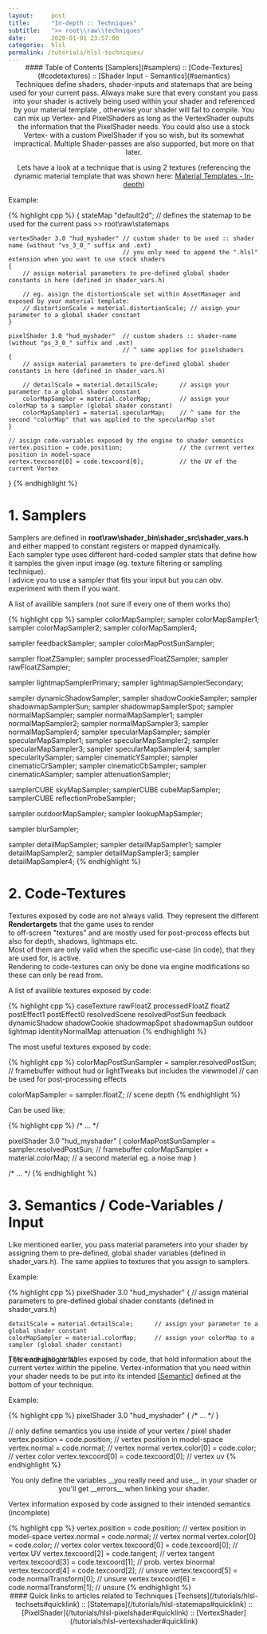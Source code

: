 ```yaml
---
layout:     post
title:      "In-depth :: Techniques"
subtitle:   ">> root\\raw\\techniques"
date:       2020-01-01 23:57:00
categorie:  hlsl
permalink: /tutorials/hlsl-techniques/
---
```


<!-- overwrite header bg if defined -->
<script> var header_bg = "/assets/img/compileTools/header.jpg"; </script>
<!-- tag for quick links so we do not show the nav -->
<a name="quicklink"></a>

<div align="center" style="margin-top: -1rem" markdown="1">
#### Table of Contents
[Samplers](#samplers) :: [Code-Textures](#codetextures) :: [Shader Input - Semantics](#semantics)
<div class="padding-2l"></div></div> 

<div align="center" markdown="1">
Techniques define shaders, shader-inputs and statemaps that are being used for your current pass. Always make sure that every constant you pass into your shader is actively being used within your shader and referenced by your material template
, otherwise your shader will fail to compile.  
You can mix up Vertex- and PixelShaders as long as the VertexShader ouputs the information that the PixelShader needs. You could also use a stock Vertex- with a custom PixelShader if you so wish, but its somewhat impractical.
Multiple Shader-passes are also supported, but more on that later.

<div align="center"><div class="seperator-75p"></div></div>
<div class="padding-2l"></div>

Lets have a look at a technique that is using 2 textures (referencing the dynamic material template that was shown here: [Material Templates - In-depth](/tutorials/hlsl-templates/))
</div>

<div class="padding-1l" style="margin-bottom: 0.5rem"></div>
<div class="highlight-header"><p>Example:</p></div>
{% highlight cpp %}
{
    stateMap "default2d";           // defines the statemap to be used for the current pass >> root\raw\statemaps
    
    vertexShader 3.0 "hud_myshader" // custom shader to be used :: shader name (without "vs_3_0_" suffix and .ext)
                                    // you only need to append the ".hlsl" extension when you want to use stock shaders 
    {
        // assign material parameters to pre-defined global shader constants in here (defined in shader_vars.h)
        
        // eg. assign the distortionScale set within AssetManager and exposed by your material template:
        // distortionScale = material.distortionScale; // assign your parameter to a global shader constant
    }

    pixelShader 3.0 "hud_myshader"  // custom shaders :: shader-name (without "ps_3_0_" suffix and .ext)
                                    // ^ same applies for pixelshaders
    {
        // assign material parameters to pre-defined global shader constants in here (defined in shader_vars.h)

        // detailScale = material.detailScale;      // assign your parameter to a global shader constant
        colorMapSampler = material.colorMap;        // assign your colorMap to a sampler (global shader constant)
        colorMapSampler1 = material.specularMap;    // ^ same for the second "colorMap" that was applied to the specularMap slot
    }

    // assign code-variables exposed by the engine to shader semantics
    vertex.position = code.position;                // the current vertex position in model-space 
    vertex.texcoord[0] = code.texcoord[0];          // the UV of the current Vertex
}
{% endhighlight %}



<!-- tag for quicklinks -->
<a name="samplers"></a>
<div class="padding-1l"></div>
<div align="center"><div class="seperator-75p"></div></div>
<div class="padding-1l"></div>

# 1. Samplers

Samplers are defined in __root\raw\shader_bin\shader_src\shader_vars.h__ and either mapped to constant registers or mapped dynamically.  
Each sampler type uses different hard-coded sampler stats that define how it samples the given input image (eg. texture filtering or sampling technique).   
I advice you to use a sampler that fits your input but you can obv. experiment with them if you want. 

<div class="padding-1l" style="margin-bottom: 0.5rem"></div>
<div class="highlight-header"><p>A list of availible samplers (not sure if every one of them works tho)</p></div>
{% highlight cpp %}
sampler     colorMapSampler;
sampler     colorMapSampler1;
sampler     colorMapSampler2;
sampler     colorMapSampler4;

sampler     feedbackSampler;
sampler     colorMapPostSunSampler;

sampler     floatZSampler;
sampler     processedFloatZSampler;
sampler     rawFloatZSampler;

sampler     lightmapSamplerPrimary;
sampler     lightmapSamplerSecondary;

sampler     dynamicShadowSampler;
sampler     shadowCookieSampler;
sampler     shadowmapSamplerSun;
sampler     shadowmapSamplerSpot;
sampler     normalMapSampler;
sampler     normalMapSampler1;
sampler     normalMapSampler2;
sampler     normalMapSampler3;
sampler     normalMapSampler4;
sampler     specularMapSampler;
sampler     specularMapSampler1;
sampler     specularMapSampler2;
sampler     specularMapSampler3;
sampler     specularMapSampler4;
sampler     specularitySampler;
sampler     cinematicYSampler;
sampler     cinematicCrSampler;
sampler     cinematicCbSampler;
sampler     cinematicASampler;
sampler     attenuationSampler;

samplerCUBE skyMapSampler;
samplerCUBE cubeMapSampler;
samplerCUBE reflectionProbeSampler;

sampler     outdoorMapSampler;
sampler     lookupMapSampler; 

sampler     blurSampler;

sampler     detailMapSampler;
sampler     detailMapSampler1;
sampler     detailMapSampler2;
sampler     detailMapSampler3;
sampler     detailMapSampler4;
{% endhighlight %}



<!-- tag for quicklinks -->
<a name="codetextures"></a>
<div class="padding-1l"></div>
<div align="center"><div class="seperator-75p"></div></div>
<div class="padding-1l"></div>

# 2. Code-Textures

Textures exposed by code are not always valid. They represent the different __Rendertargets__ that the game uses to render   
to off-screen "textures" and are mostly used for post-process effects but also for depth, shadows, lightmaps etc.  
Most of them are only valid when the specific use-case (in code), that they are used for, is active.  
Rendering to code-textures can only be done via engine modifications so these can only be read from.

<div class="padding-1l" style="margin-bottom: 0.5rem"></div>
<div class="highlight-header"><p>A list of availible textures exposed by code:</p></div>
{% highlight cpp %}
caseTexture
rawFloatZ
processedFloatZ
floatZ
postEffect1
postEffect0
resolvedScene
resolvedPostSun
feedback
dynamicShadow
shadowCookie
shadowmapSpot
shadowmapSun
outdoor
lightmap
identityNormalMap
attenuation
{% endhighlight %}


<div class="padding-1l" style="margin-bottom: 0.5rem"></div>
<div class="highlight-header"><p>The most useful textures exposed by code:</p></div>
{% highlight cpp %}
colorMapPostSunSampler  = sampler.resolvedPostSun;  // framebuffer without hud or lightTweaks but includes the viewmodel
                                                    // can be used for post-processing effects

colorMapSampler         = sampler.floatZ;           // scene depth
{% endhighlight %}

<div class="padding-1l" style="margin-bottom: 0.5rem"></div>
<div class="highlight-header"><p>Can be used like:</p></div>
{% highlight cpp %}
/* ... */

pixelShader 3.0 "hud_myshader"
{
    colorMapPostSunSampler = sampler.resolvedPostSun;   // framebuffer
    colorMapSampler = material.colorMap;                // a second material eg. a noise map 
}

/* ... */
{% endhighlight %}



<!-- tag for quicklinks -->
<a name="semantics"></a>
<div class="padding-1l"></div>
<div align="center"><div class="seperator-75p"></div></div>
<div class="padding-1l"></div>

# 3. Semantics / Code-Variables / Input

Like mentioned earlier, you pass material parameters into your shader by assigning them to pre-defined, global shader variables (defined in shader_vars.h).
The same applies to textures that you assign to samplers. 

<div class="padding-1l" style="margin-bottom: 0.5rem"></div>
<div class="highlight-header"><p>Example:</p></div>
{% highlight cpp %}
pixelShader 3.0 "hud_myshader"
{
    // assign material parameters to pre-defined global shader constants (defined in shader_vars.h)

    detailScale = material.detailScale;      // assign your parameter to a global shader constant
    colorMapSampler = material.colorMap;     // assign your colorMap to a sampler (global shader constant)
}
{% endhighlight %}

<div align="center" markdown="1">
<div class="padding-1l" style="margin-top: -2.0rem; margin-bottom: 0.5rem"></div>
<div class="seperator-50p"></div>
<div class="padding-1l"></div>
</div>


There are also variables exposed by code, that hold information about the current vertex within the pipeline.
Vertex-information that you need within your shader needs to be put into its intended [[Semantic]](https://docs.microsoft.com/windows/win32/direct3dhlsl/dx-graphics-hlsl-semantics) defined at the bottom of your technique.  

<div class="padding-1l" style="margin-bottom: 0.5rem"></div>
<div class="highlight-header"><p>Example:</p></div>
{% highlight cpp %}
pixelShader 3.0 "hud_myshader"
{
    /* ... */
}

// only define semantics you use inside of your vertex / pixel shader
vertex.position     = code.position;    // vertex position in model-space
vertex.normal       = code.normal;      // vertex normal 
vertex.color[0]     = code.color;       // vertex color
vertex.texcoord[0]  = code.texcoord[0]; // vertex uv
{% endhighlight %}

<div class="padding-1l" style="margin-bottom: 0.5rem"></div>
<div align="center" markdown="1">
You only define the variables __you really need and use__ in your shader or you'll get __errors__ when linking your shader.
</div>

<div class="padding-1l" style="margin-bottom: 0.5rem"></div>
<div class="highlight-header"><p>Vertex information exposed by code assigned to their intended semantics (incomplete)</p></div>
{% highlight cpp %}
vertex.position     = code.position;            // vertex position in model-space
vertex.normal       = code.normal;              // vertex normal 
vertex.color[0]     = code.color;               // vertex color
vertex.texcoord[0]  = code.texcoord[0];         // vertex UV
vertex.texcoord[2]  = code.tangent;             // vertex tangent
vertex.texcoord[3]  = code.texcoord[1];         // prob. vertex binormal
vertex.texcoord[4]  = code.texcoord[2];         // unsure
vertex.texcoord[5]  = code.normalTransform[0];  // unsure
vertex.texcoord[6]  = code.normalTransform[1];  // unsure
{% endhighlight %}

<div class="padding-1l"></div>
<div align="center"><div class="seperator-75p"></div></div>
<div class="padding-1l"></div>

<div align="center" markdown="1">
#### Quick links to articles related to Techniques
[Techsets](/tutorials/hlsl-techsets#quicklink) :: [Statemaps](/tutorials/hlsl-statemaps#quicklink) :: [PixelShader](/tutorials/hlsl-pixelshader#quicklink) :: [VertexShader](/tutorials/hlsl-vertexshader#quicklink)
</div> 